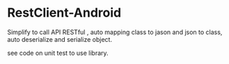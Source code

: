 # RestClient-Android
Simplify to call API RESTful , auto mapping class to jason and json to class, auto deserialize and serialize object.

see code on unit test to use library.
